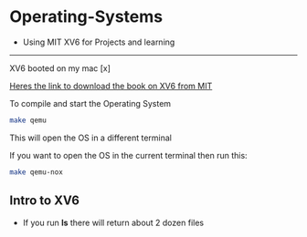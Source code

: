 # Operating-Systems


* Using MIT XV6 for Projects and learning
___

XV6 booted on my mac [x]


[Heres the link to download the book on XV6 from MIT](https://pdos.csail.mit.edu/6.S081/2020/xv6/book-riscv-rev1.pdf)

To compile and start the Operating System 

```bash
make qemu
```
This will open the OS in a different terminal





If you want to open the OS in the current terminal then run this:

```bash
make qemu-nox 
```


## Intro to XV6

* If you run **ls** there will return about 2 dozen files


